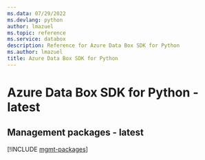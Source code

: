 ```yaml
---
ms.data: 07/29/2022
ms.devlang: python
author: lmazuel
ms.topic: reference
ms.service: databox
description: Reference for Azure Data Box SDK for Python
ms.author: lmazuel
title: Azure Data Box SDK for Python
---
```

# Azure Data Box SDK for Python - latest

## Management packages - latest
[!INCLUDE [mgmt-packages](data-box-mgmt-index.md)]